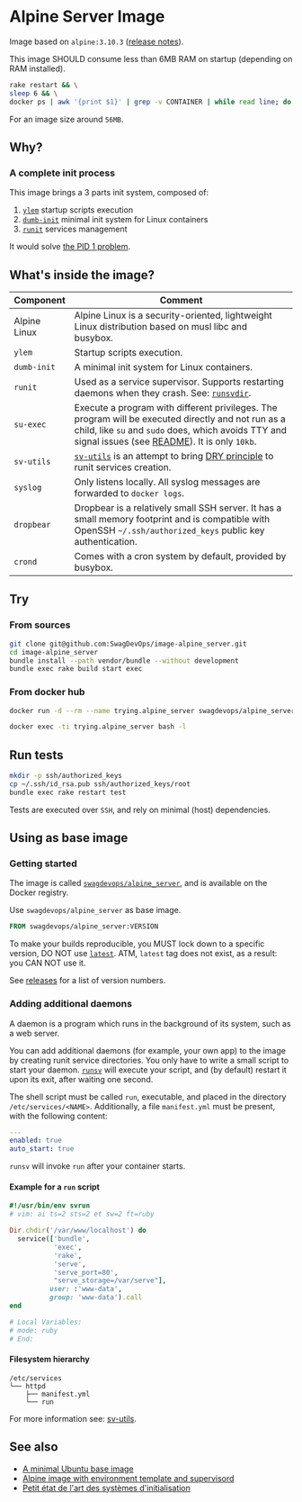 # Alpine Server Image

Image based on ``alpine:3.10.3`` ([release notes][release:2019-10-21]).

This image SHOULD consume less than 6MB RAM on startup (depending on RAM installed).

```sh
rake restart && \
sleep 6 && \
docker ps | awk '{print $1}' | grep -v CONTAINER | while read line; do docker ps | grep $line | awk '{printf $NF" "}' && echo "scale=2; $(cat /sys/fs/cgroup/memory/docker/$line*/memory.usage_in_bytes)/1024/1024" | bc -l; done | sort | column -t
```

For an image size around ``56MB``.

<a name="why"></a>
## Why?

<a name="init_process"></a>
### A complete init process

This image brings a 3 parts init system, composed of:

1. [``ylem``][ylem] startup scripts execution
2. [``dumb-init``][dumb-init] minimal init system for Linux containers
3. [``runit``][runit] services management

It would solve [the PID 1 problem][blog.phusion.nl:docker-and-the-pid-1-zombie-reaping-problem].

<a name="whats_inside"></a>
## What's inside the image?

| Component        | Comment             |
| ---------------- | ------------------- |
| Alpine Linux     | Alpine Linux is a security-oriented, lightweight Linux distribution based on musl libc and busybox. |
| ``ylem``         | Startup scripts execution. |
| ``dumb-init``    | A minimal init system for Linux containers. |
| ``runit``        | Used as a service supervisor. Supports restarting daemons when they crash. See: [``runsvdir``][manpage:runsvdir]. |
| ``su-exec``      | Execute a program with different privileges. The program will be executed directly and not run as a child, like ``su`` and ``sudo`` does, which avoids TTY and signal issues (see [README][su-exec:README#parentchild-handling]). It is only ``10kb``. |
| ``sv-utils``     | [``sv-utils``][github.com:SwagDevOps/sv-utils] is an attempt to bring [DRY principle][dry-definition] to runit services creation. |
| ``syslog``       | Only listens locally. All syslog messages are forwarded to ``docker logs``. |
| ``dropbear``     | Dropbear is a relatively small SSH server. It has a small memory footprint and is compatible with OpenSSH ``~/.ssh/authorized_keys`` public key authentication. |
| ``crond``        | Comes with a cron system by default, provided by busybox. |

<a name="try"></a>
## Try

### From sources

```sh
git clone git@github.com:SwagDevOps/image-alpine_server.git
cd image-alpine_server
bundle install --path vendor/bundle --without development
bundle exec rake build start exec
```

### From docker hub

```sh
docker run -d --rm --name trying.alpine_server swagdevops/alpine_server:VERSION

```

```sh
docker exec -ti trying.alpine_server bash -l
```

<a name="tests"></a>
## Run tests

```sh
mkdir -p ssh/authorized_keys
cp ~/.ssh/id_rsa.pub ssh/authorized_keys/root
bundle exec rake restart test
```

Tests are executed over ``SSH``, and rely on minimal (host) dependencies.

<a name="using"></a>
## Using as base image

<a name="getting_started"></a>
### Getting started

The image is called [``swagdevops/alpine_server``][docker_hub.com:swagdevops/alpine_server],
and is available on the Docker registry.

Use ``swagdevops/alpine_server`` as base image.

```dockerfile
FROM swagdevops/alpine_server:VERSION
```

To make your builds reproducible, you MUST lock down
to a specific version, DO NOT use [`latest`][vsupalov.com:wrong-with-latest].
ATM, `latest` tag does not exist, as a result: you CAN NOT use it.

See [releases][github.com:swagdevops/alpine/server/releases]
for a list of version numbers.

<a name="adding_additional_daemons"></a>
### Adding additional daemons

A daemon is a program which runs in the background of its system, such
as a web server.

You can add additional daemons (for example, your own app) to the image
by creating runit service directories.
You only have to write a small script to start your daemon.
[``runsv``][manpage:runsv] will execute your script,
and (by default) restart it upon its exit, after waiting one second.

The shell script must be called ``run``, executable, and placed in the directory
``/etc/services/<NAME>``.
Additionally, a file ``manifest.yml`` must be present, with the following content:

```yaml
---
enabled: true
auto_start: true
```

``runsv`` will invoke ``run`` after your container starts.

#### Example for a ``run`` script

```ruby
#!/usr/bin/env svrun
# vim: ai ts=2 sts=2 et sw=2 ft=ruby

Dir.chdir('/var/www/localhost') do
  service(['bundle',
           'exec',
           'rake',
           'serve',
           'serve_port=80',
           "serve_storage=/var/serve"],
          user: :'www-data',
          group: 'www-data').call
end

# Local Variables:
# mode: ruby
# End:
```

#### Filesystem hierarchy

```
/etc/services
└── httpd
    ├── manifest.yml
    └── run
```

For more information see: [sv-utils][github.com:swagdevops/sv-utils].

<a name="see_also"></a>
## See also

* [A minimal Ubuntu base image][phusion/baseimage-docker]
* [Alpine image with environment template and supervisord][qenv/alpine-base]
* [Petit état de l'art des systèmes d'initialisation][linuxfr:petit-etat-de-l-art]

<!-- hyperlinks references -->

[release:2019-10-21]: https://alpinelinux.org/posts/Alpine-3.10.3-released.html
[release:2019-08-20]: https://alpinelinux.org/posts/Alpine-3.10.2-released.html
[release:2019-05-09]: https://alpinelinux.org/posts/Alpine-3.9.4-released.html
[release:2019-01-29]: https://alpinelinux.org/posts/Alpine-3.9.0-released.html
[release:2018-06-26]: https://alpinelinux.org/posts/Alpine-3.8.0-released.html
[dumb-init]: https://github.com/Yelp/dumb-init
[ylem]: https://github.com/SwagDevOps/ylem
[runit]: http://smarden.org/runit/
[su-exec:README#parentchild-handling]: https://github.com/ncopa/su-exec/blob/master/README.md#tty--parentchild-handling
[blog.phusion.nl:docker-and-the-pid-1-zombie-reaping-problem]: https://blog.phusion.nl/2015/01/20/docker-and-the-pid-1-zombie-reaping-problem/
[manpage:runsvdir]: http://manpages.ubuntu.com/manpages/bionic/man8/runsvdir.8.html
[manpage:runsv]: http://smarden.org/runit/runsv.8.html
[phusion/baseimage-docker]: https://github.com/phusion/baseimage-docker
[qenv/alpine-base]: https://github.com/qenv/alpine-base
[linuxfr:petit-etat-de-l-art]: https://linuxfr.org/news/petit-etat-de-l-art-des-systemes-d-initialisation-1
[github.com:swagdevops/sv-utils]: https://github.com/SwagDevOps/sv-utils
[docker_hub.com:swagdevops/alpine_server]: https://hub.docker.com/r/swagdevops/alpine_server
[github.com:swagdevops/alpine/server/releases]: https://github.com/SwagDevOps/image-alpine_server/releases
[vsupalov.com:wrong-with-latest]: https://vsupalov.com/docker-latest-tag/
[dry-definition]: https://en.wikipedia.org/wiki/Don%27t_repeat_yourself
